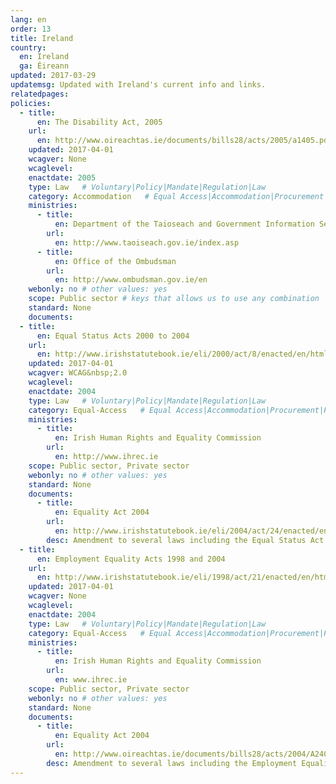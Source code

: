 ```yaml
---
lang: en
order: 13
title: Ireland
country:
  en: Ireland
  ga: Éireann
updated: 2017-03-29
updatemsg: Updated with Ireland's current info and links.
relatedpages:
policies:
  - title:
      en: The Disability Act, 2005
    url:
      en: http://www.oireachtas.ie/documents/bills28/acts/2005/a1405.pdf
    updated: 2017-04-01
    wcagver: None
    wcaglevel:
    enactdate: 2005
    type: Law   # Voluntary|Policy|Mandate|Regulation|Law
    category: Accommodation   # Equal Access|Accommodation|Procurement|Proposed
    ministries:
      - title:
          en: Department of the Taioseach and Government Information Services
        url:
          en: http://www.taoiseach.gov.ie/index.asp
      - title:
          en: Office of the Ombudsman
        url:
          en: http://www.ombudsman.gov.ie/en
    webonly: no # other values: yes
    scope: Public sector # keys that allows us to use any combination
    standard: None
    documents:
  - title:
      en: Equal Status Acts 2000 to 2004
    url:
      en: http://www.irishstatutebook.ie/eli/2000/act/8/enacted/en/html
    updated: 2017-04-01
    wcagver: WCAG&nbsp;2.0
    wcaglevel:
    enactdate: 2004
    type: Law   # Voluntary|Policy|Mandate|Regulation|Law
    category: Equal-Access   # Equal Access|Accommodation|Procurement|Proposed
    ministries:
      - title:
          en: Irish Human Rights and Equality Commission
        url:
          en: http://www.ihrec.ie
    scope: Public sector, Private sector
    webonly: no # other values: yes
    standard: None
    documents:
      - title:
          en: Equality Act 2004
        url:
          en: http://www.irishstatutebook.ie/eli/2004/act/24/enacted/en/html
        desc: Amendment to several laws including the Equal Status Act 2000
  - title:
      en: Employment Equality Acts 1998 and 2004
    url:
      en: http://www.irishstatutebook.ie/eli/1998/act/21/enacted/en/html
    updated: 2017-04-01
    wcagver: None
    wcaglevel:
    enactdate: 2004
    type: Law   # Voluntary|Policy|Mandate|Regulation|Law
    category: Equal-Access   # Equal Access|Accommodation|Procurement|Proposed
    ministries:
      - title:
          en: Irish Human Rights and Equality Commission
        url:
          en: www.ihrec.ie
    scope: Public sector, Private sector
    webonly: no # other values: yes
    standard: None
    documents:
      - title:
          en: Equality Act 2004
        url:
          en: http://www.oireachtas.ie/documents/bills28/acts/2004/A2404.pdf
        desc: Amendment to several laws including the Employment Equality Act 1998
---
```

